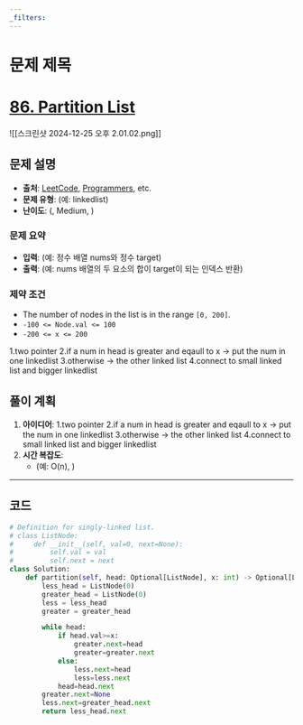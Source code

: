 ```yaml
---
_filters:
---
```


# 문제 제목

# [86. Partition List](https://leetcode.com/problems/partition-list/)
![[스크린샷 2024-12-25 오후 2.01.02.png]]

## 문제 설명
- **출처**: [LeetCode](https://leetcode.com), [Programmers](https://programmers.co.kr), etc.
- **문제 유형**: (예: linkedlist)
- **난이도**: (, Medium, )


### 문제 요약
- **입력**: (예: 정수 배열 nums와 정수 target)
- **출력**: (예: nums 배열의 두 요소의 합이 target이 되는 인덱스 반환)

### 제약 조건
- The number of nodes in the list is in the range `[0, 200]`.
- `-100 <= Node.val <= 100`
- `-200 <= x <= 200`

1.two pointer
2.if a num in head is greater and eqaull to x -> put the num in one linkedlist
3.otherwise -> the other linked list
4.connect to small linked list and bigger linkedlist

## 풀이 계획
1. **아이디어**: 
   1.two pointer
	2.if a num in head is greater and eqaull to x -> put the num in one linkedlist
	3.otherwise -> the other linked list
	4.connect to small linked list and bigger linkedlist
1. **시간 복잡도**:
   - (예: O(n), )

---

## 코드
```python
# Definition for singly-linked list.
# class ListNode:
#     def __init__(self, val=0, next=None):
#         self.val = val
#         self.next = next
class Solution:
    def partition(self, head: Optional[ListNode], x: int) -> Optional[ListNode]:
        less_head = ListNode(0)
        greater_head = ListNode(0)
        less = less_head
        greater = greater_head

        while head:
            if head.val>=x:
                greater.next=head
                greater=greater.next
            else:
                less.next=head
                less=less.next
            head=head.next
        greater.next=None
        less.next=greater_head.next
        return less_head.next
